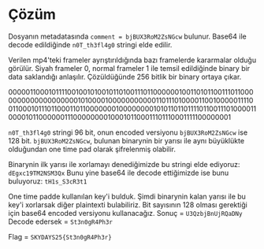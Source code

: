 # Çözüm

Dosyanın metadatasında `comment = bjBUX3RoM2ZsNGcw` bulunur.
Base64 ile decode edildiğinde `n0T_th3fl4g0` stringi elde edilir.

Verilen mp4'teki frameler ayrıştırıldığında bazı framelerde kararmalar olduğu görülür.
Siyah frameler 0, normal frameler 1 ile temsil edildiğinde binary bir data saklandığı anlaşılır.
Çözüldüğünde 256 bitlik bir binary ortaya çıkar.

0000011000101111001001010010110100111011000000100110101100111011000000000000000000010100001000000000001101110100001100100000111100110001011101100011011000000010000000010101101101111011001110100001100001011000000111000000001000101100011101110001111100000001

`n0T_th3fl4g0` stringi 96 bit, onun encoded versiyonu `bjBUX3RoM2ZsNGcw` ise 128 bit. `bjBUX3RoM2ZsNGcw`, bulunan
binarynin bir yarısı ile aynı büyüklükte olduğundan one time pad olarak şifrelenmiş olabilir.

Binarynin ilk yarısı ile xorlamayı denediğimizde bu stringi elde ediyoruz:
`dEgxc19TM2NSM3Qx`
Bunu yine base64 ile decode ettiğimizde ise bunu buluyoruz:
`tH1s_S3cR3t1`

One time padde kullanılan key'i bulduk. Şimdi binarynin kalan yarısı ile bu key'i xorlarsak diğer plaintexti
bulabiliriz. Bit sayısının 128 olması gerektiği için base64 encoded versiyonu kullanacağız.
Sonuç = `U3QzbjBnUjRQaDNy`
Decode edersek = `St3n0gR4Ph3r`

Flag = `SKYDAYS25{St3n0gR4Ph3r}`
